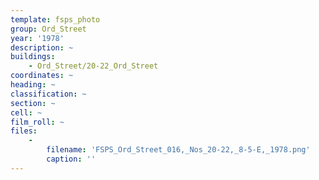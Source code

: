 ```yaml
---
template: fsps_photo
group: Ord_Street
year: '1978'
description: ~
buildings:
    - Ord_Street/20-22_Ord_Street
coordinates: ~
heading: ~
classification: ~
section: ~
cell: ~
film_roll: ~
files:
    -
        filename: 'FSPS_Ord_Street_016,_Nos_20-22,_8-5-E,_1978.png'
        caption: ''
---
```

